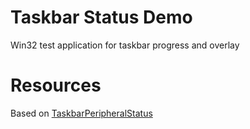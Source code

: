 # Taskbar Status Demo
Win32 test application for taskbar progress and overlay

# Resources

Based on [TaskbarPeripheralStatus]

[TaskbarPeripheralStatus]: https://github.com/microsoft/Windows-classic-samples/tree/main/Samples/Win7Samples/winui/shell/appshellintegration/TaskbarPeripheralStatus
